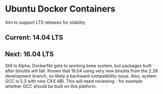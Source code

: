 Ubuntu Docker Containers
========================
Aim to support LTS releases for stability

Current: 14.04 LTS
------------------

Next: 16.04 LTS
---------------
Still in Alpha, Dockerfile gets to working brew system, but packages built after binutils will fail. Known
that 16.04 using very new binutils from the 2.26 development branch, so likely a backward compatibility issue.
Also, system GCC is 5.3 with new CXX ABI. This will need reviewing - for example whether GCC should be built on
this platform.


